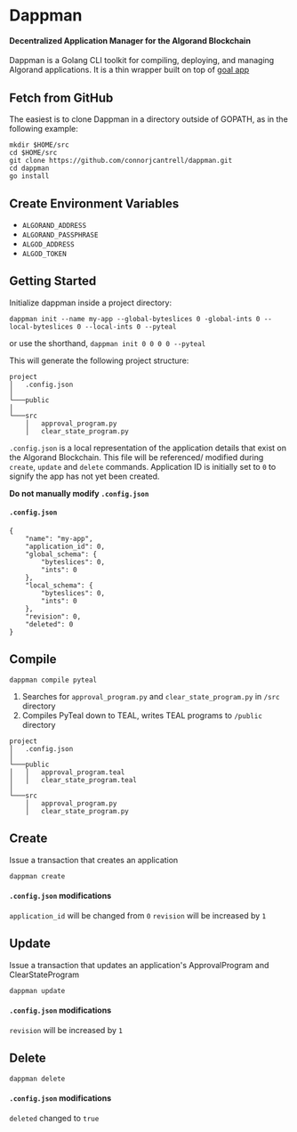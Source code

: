 # Dappman 
#### Decentralized Application Manager for the Algorand Blockchain
Dappman is a Golang CLI toolkit for compiling, deploying, and managing Algorand applications. It is a thin wrapper built on top of [goal app](https://developer.algorand.org/docs/clis/goal/app/app/)

## Fetch from GitHub
The easiest is to clone Dappman in a directory outside of GOPATH, as in the following example:
```
mkdir $HOME/src
cd $HOME/src
git clone https://github.com/connorjcantrell/dappman.git
cd dappman
go install
```

## Create Environment Variables
- `ALGORAND_ADDRESS`
- `ALGORAND_PASSPHRASE`
- `ALGOD_ADDRESS`
- `ALGOD_TOKEN`

## Getting Started
Initialize dappman inside a project directory:
```
dappman init --name my-app --global-byteslices 0 -global-ints 0 --local-byteslices 0 --local-ints 0 --pyteal

```
or use the shorthand, `dappman init 0 0 0 0 --pyteal`

This will generate the following project structure:
```
project
│   .config.json
│
└───public
│   
└───src
    │   approval_program.py
    │   clear_state_program.py
```

`.config.json` is a local representation of the application details that exist on the Algorand Blockchain. This file will be referenced/ modified during `create`, `update` and `delete` commands. 
Application ID is initially set to `0` to signify the app has not yet been created. 

**Do not manually modify `.config.json`** 
#### `.config.json`
```
{
    "name": "my-app",
    "application_id": 0,
    "global_schema": {
        "byteslices": 0,
        "ints": 0
    },
    "local_schema": {
        "byteslices": 0,
        "ints": 0
    },
    "revision": 0,
    "deleted": 0
}
```

## Compile
```
dappman compile pyteal
```
1. Searches for `approval_program.py` and `clear_state_program.py` in `/src` directory
2. Compiles PyTeal down to TEAL, writes TEAL programs to `/public` directory


```
project
│   .config.json
│
└───public
│   │   approval_program.teal
│   │   clear_state_program.teal
│
└───src
    │   approval_program.py
    │   clear_state_program.py
```

## Create
Issue a transaction that creates an application
```
dappman create
```
#### `.config.json` modifications
`application_id` will be changed from `0`
`revision` will be increased by `1`


## Update
Issue a transaction that updates an application's ApprovalProgram and ClearStateProgram
```
dappman update
```

#### `.config.json` modifications
`revision` will be increased by `1`


## Delete
```
dappman delete
```
#### `.config.json` modifications
`deleted` changed to `true`

